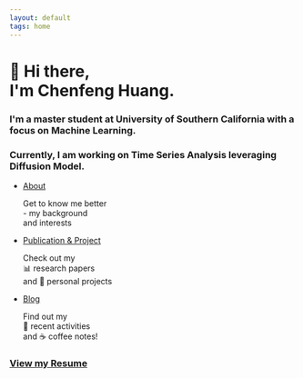 ```yaml
---
layout: default
tags: home
---
```

<h1>👋 Hi there, <br> I'm Chenfeng Huang.</h1>
<h3>I'm a master student at University of Southern California with a focus on Machine Learning.</h3>
<h3>Currently, I am working on Time Series Analysis leveraging Diffusion Model.</h3>
<nav>
  <ul>
    <li>
      <a href="{{ site.baseurl }}/about/">About</a>
      <p>Get to know me better <br> - my background <br> and interests</p>
    </li>
    <li>
      <a href="{{ site.baseurl }}/publications/">Publication & Project</a>
      <p>Check out my <br> 📊 research papers <br> and 🚧 personal projects</p>
    </li>
    <li>
      <a href="{{ site.baseurl }}/blog/">Blog</a>
      <p>Find out my  <br> 👀 recent activities <br> and ☕️ coffee notes!</p>
    </li>
  </ul>
</nav>

<h3><a href="{{ site.baseurl }}/cv/">View my Resume</a></h3>